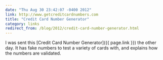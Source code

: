 ```yaml
---
date: "Thu Aug 30 23:42:07 -0400 2012"
link: http://www.getcreditcardnumbers.com
title: "Credit Card Number Generator"
category: links
redirect_from: /blog/2012/credit-card-number-generator.html
---
```


I was sent this [Credit Card Number Generator]({{ page.link }}) the other day.
It has fake numbers to test a variety of cards with, and explains how the
numbers are validated.
